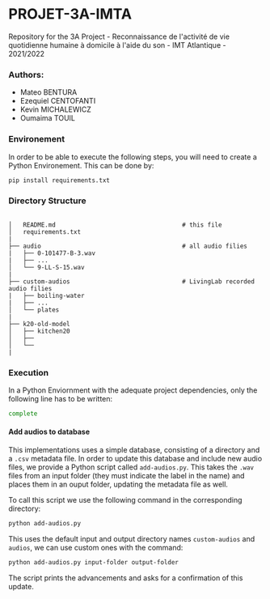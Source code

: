 # PROJET-3A-IMTA

Repository for the 3A Project - Reconnaissance de l'activité de vie quotidienne humaine à domicile à l'aide du son - IMT Atlantique - 2021/2022

### Authors:

<ul>
  <li>Mateo BENTURA</li>
  <li>Ezequiel CENTOFANTI</li>
  <li>Kevin MICHALEWICZ</li>
  <li>Oumaima TOUIL</li>
</ul>

### Environement 

In order to be able to execute the following steps, you will need to create a Python Environement.
This can be done by:

```bash
pip install requirements.txt
```

### Directory Structure

```

│   README.md                                   # this file
│   requirements.txt     
|
├── audio                                       # all audio filies
|   ├── 0-101477-B-3.wav
|   ├── ...
│   └── 9-LL-S-15.wav           
|
├── custom-audios                               # LivingLab recorded audio filies
|   ├── boiling-water  
|   ├── ...
│   └── plates  
|
├── k20-old-model       
│   ├── kitchen20                    
│   ├──                     
│   └──                               
|                          
```

### Execution 

In a Python Enviornment with the adequate project dependencies, only the following line has to be written:

```bash
complete
```
#### Add audios to database
This implementations uses a simple database, consisting of a directory and a `.csv` metadata file. In order to update this database and include new audio files, we provide a Python script called `add-audios.py`. This takes the `.wav` files from an input folder (they must indicate the label in the name) and places them in an ouput folder, updating the metadata file as well.

To call this script we use the following command in the corresponding directory:
```bash
python add-audios.py
```
This uses the default input and output directory names `custom-audios` and `audios`, we can use custom ones with the command:
```bash
python add-audios.py input-folder output-folder
```
The script prints the advancements and asks for a confirmation of this update.
